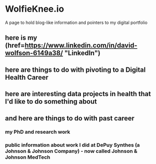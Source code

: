 # WolfieKnee.io
A page to hold blog-like information and pointers to my digital portfolio

## here is my (href=https://www.linkedin.com/in/david-wolfson-6149a38/ "LinkedIn")

## here are things to do with pivoting to a Digital Health Career

## here are interesting data projects in health that I'd like to do something about

## and here are things to do with past career

### my PhD and research work

### public information about work I did at DePuy Synthes (a Johnson & Johnson Company) - now called Johnson & Johnson MedTech



